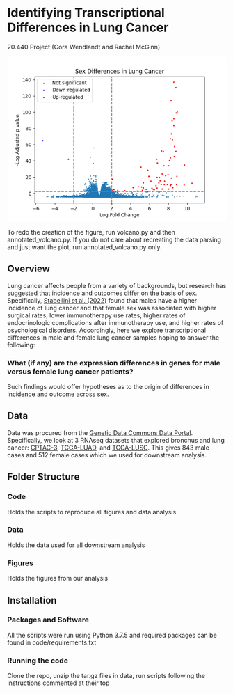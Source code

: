 # Identifying Transcriptional Differences in Lung Cancer
20.440 Project (Cora Wendlandt and Rachel McGinn)

![Annotated Volcano Plot](https://github.com/CoraWendlandt/SexTranscriptionLungCancer/blob/b2dec01dfda711e27f2c9d2e704c3858526467b1/figures/annotated_volcano.png)

To redo the creation of the figure, run volcano.py and then annotated_volcano.py. If you do not care about recreating the data parsing and just want the plot, run annotated_volcano.py only.
## Overview
Lung cancer affects people from a variety of backgrounds, but research has suggested that incidence and outcomes differ on the basis of sex. Specifically, [Stabellini et al. (2022)](https://www.ncbi.nlm.nih.gov/pmc/articles/PMC8983352/) found that males have a higher incidence of lung cancer and that female sex was associated with higher surgical rates, lower immunotherapy use rates, higher rates of endocrinologic complications after immunotherapy use, and higher rates of psychological disorders. Accordingly, here we explore transcriptional differences in male and female lung cancer samples hoping to answer the following:
### What (if any) are the expression differences in genes for male versus female lung cancer patients?
Such findings would offer hypotheses as to the origin of differences in incidence and outcome across sex.

## Data
Data was procured from the [Genetic Data Commons Data Portal](https://portal.gdc.cancer.gov/). Specifically, we look at 3 RNAseq datasets that explored bronchus and lung cancer: [CPTAC-3](https://portal.gdc.cancer.gov/projects/CPTAC-3), [TCGA-LUAD](https://portal.gdc.cancer.gov/projects/TCGA-LUAD), and [TCGA-LUSC](https://portal.gdc.cancer.gov/projects/TCGA-LUSC). This gives 843 male cases and 512 female cases which we used for downstream analysis.

## Folder Structure
### Code
Holds the scripts to reproduce all figures and data analysis
### Data
Holds the data used for all downstream analysis
### Figures
Holds the figures from our analysis

## Installation
### Packages and Software
All the scripts were run using Python 3.7.5 and required packages can be found in code/requirements.txt
### Running the code
Clone the repo, unzip the tar.gz files in data, run scripts following the instructions commented at their top
